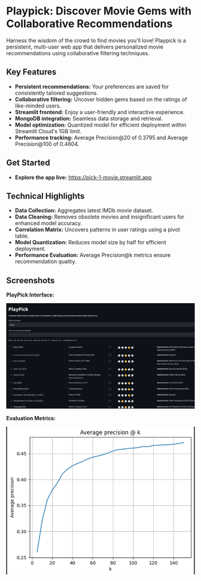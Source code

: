 # Playpick: Discover Movie Gems with Collaborative Recommendations

Harness the wisdom of the crowd to find movies you'll love! Playpick is a persistent, multi-user web app that delivers personalized movie recommendations using collaborative filtering techniques.

## Key Features

- **Persistent recommendations:** Your preferences are saved for consistently tailored suggestions.
- **Collaborative filtering:** Uncover hidden gems based on the ratings of like-minded users.
- **Streamlit frontend:** Enjoy a user-friendly and interactive experience.
- **MongoDB integration:** Seamless data storage and retrieval.
- **Model optimization:** Quantized model for efficient deployment within Streamlit Cloud's 1GB limit.
- **Performance tracking:** Average Precision@20 of 0.3795 and Average Precision@100 of 0.4604.

## Get Started

- **Explore the app live:** https://pick-1-movie.streamlit.app

## Technical Highlights

- **Data Collection:** Aggregates latest IMDb movie dataset.
- **Data Cleaning:** Removes obsolete movies and insignificant users for enhanced model accuracy.
- **Correlation Matrix:** Uncovers patterns in user ratings using a pivot table.
- **Model Quantization:** Reduces model size by half for efficient deployment.
- **Performance Evaluation:** Average Precision@k metrics ensure recommendation quality.

## Screenshots

**PlayPick Interface:**

![PlayPick](UI.png)

**Evaluation Metrics:**

![Average Precision @ k](eval.png)
